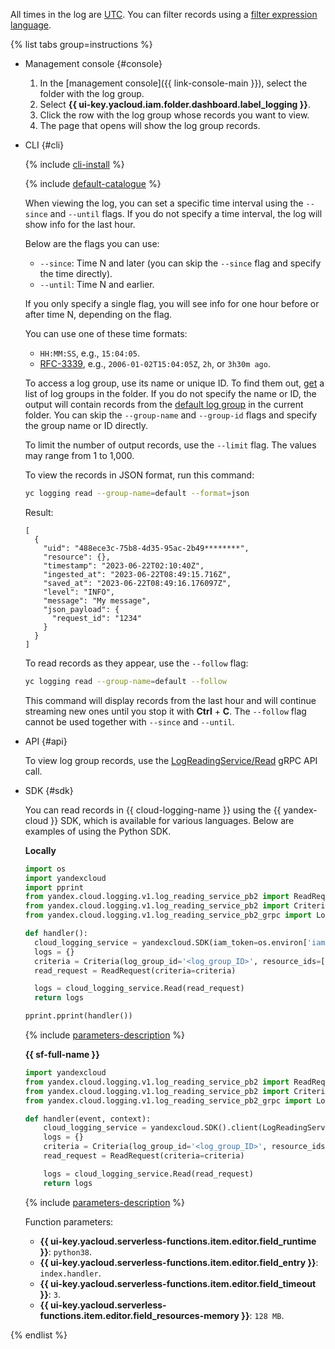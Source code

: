 All times in the log are [UTC](https://en.wikipedia.org/wiki/Coordinated_Universal_Time). You can filter records using a [filter expression language](../../logging/concepts/filter.md).

{% list tabs group=instructions %}

- Management console {#console}

    1. In the [management console]({{ link-console-main }}), select the folder with the log group.
    1. Select **{{ ui-key.yacloud.iam.folder.dashboard.label_logging }}**.
    1. Click the row with the log group whose records you want to view.
    1. The page that opens will show the log group records.

- CLI {#cli}

    {% include [cli-install](../cli-install.md) %}

    {% include [default-catalogue](../default-catalogue.md) %}

    When viewing the log, you can set a specific time interval using the `--since` and `--until` flags. If you do not specify a time interval, the log will show info for the last hour.

    Below are the flags you can use:

    * `--since`: Time N and later (you can skip the `--since` flag and specify the time directly).
    * `--until`: Time N and earlier.

    If you only specify a single flag, you will see info for one hour before or after time N, depending on the flag.

    You can use one of these time formats:

    * `HH:MM:SS`, e.g., `15:04:05`.
    * [RFC-3339](https://www.ietf.org/rfc/rfc3339.txt), e.g., `2006-01-02T15:04:05Z`, `2h`, or `3h30m ago`.

    To access a log group, use its name or unique ID. To find them out, [get](../../logging/operations/list.md) a list of log groups in the folder. If you do not specify the name or ID, the output will contain records from the [default log group](../../logging/concepts/log-group.md) in the current folder. You can skip the `--group-name` and `--group-id` flags and specify the group name or ID directly.

    To limit the number of output records, use the `--limit` flag. The values may range from 1 to 1,000.

    To view the records in JSON format, run this command:

    ```bash
    yc logging read --group-name=default --format=json
    ```

    Result:

    ```text
    [
      {
        "uid": "488ece3c-75b8-4d35-95ac-2b49********",
        "resource": {},
        "timestamp": "2023-06-22T02:10:40Z",
        "ingested_at": "2023-06-22T08:49:15.716Z",
        "saved_at": "2023-06-22T08:49:16.176097Z",
        "level": "INFO",
        "message": "My message",
        "json_payload": {
          "request_id": "1234"
        }
      }
    ]
    ```

    To read records as they appear, use the `--follow` flag:

    ```bash
    yc logging read --group-name=default --follow
    ```

    This command will display records from the last hour and will continue streaming new ones until you stop it with **Ctrl** + **C**. The `--follow` flag cannot be used together with `--since` and `--until`.

- API {#api}

    To view log group records, use the [LogReadingService/Read](../../logging/api-ref/grpc/LogReading/read.md) gRPC API call.

- SDK {#sdk}

    You can read records in {{ cloud-logging-name }} using the {{ yandex-cloud }} SDK, which is available for various languages. Below are examples of using the Python SDK.

    **Locally**

    ```python
    import os
    import yandexcloud
    import pprint
    from yandex.cloud.logging.v1.log_reading_service_pb2 import ReadRequest
    from yandex.cloud.logging.v1.log_reading_service_pb2 import Criteria
    from yandex.cloud.logging.v1.log_reading_service_pb2_grpc import LogReadingServiceStub

    def handler():
      cloud_logging_service = yandexcloud.SDK(iam_token=os.environ['iam']).client(LogReadingServiceStub)
      logs = {}
      criteria = Criteria(log_group_id='<log_group_ID>', resource_ids=['<resource_ID>'])
      read_request = ReadRequest(criteria=criteria)

      logs = cloud_logging_service.Read(read_request)
      return logs

    pprint.pprint(handler())
    ```

    {% include [parameters-description](parameters-description.md) %}

    **{{ sf-full-name }}**

    ```python
    import yandexcloud
    from yandex.cloud.logging.v1.log_reading_service_pb2 import ReadRequest
    from yandex.cloud.logging.v1.log_reading_service_pb2 import Criteria
    from yandex.cloud.logging.v1.log_reading_service_pb2_grpc import LogReadingServiceStub

    def handler(event, context):
        cloud_logging_service = yandexcloud.SDK().client(LogReadingServiceStub)
        logs = {}
        criteria = Criteria(log_group_id='<log_group_ID>', resource_ids=['<resource_ID>'])
        read_request = ReadRequest(criteria=criteria)

        logs = cloud_logging_service.Read(read_request)
        return logs
    ```

    {% include [parameters-description](parameters-description.md) %}

    Function parameters:
    * **{{ ui-key.yacloud.serverless-functions.item.editor.field_runtime }}**: `python38`.
    * **{{ ui-key.yacloud.serverless-functions.item.editor.field_entry }}**: `index.handler`.
    * **{{ ui-key.yacloud.serverless-functions.item.editor.field_timeout }}**: `3`.
    * **{{ ui-key.yacloud.serverless-functions.item.editor.field_resources-memory }}**: `128 MB`.
 
{% endlist %}
